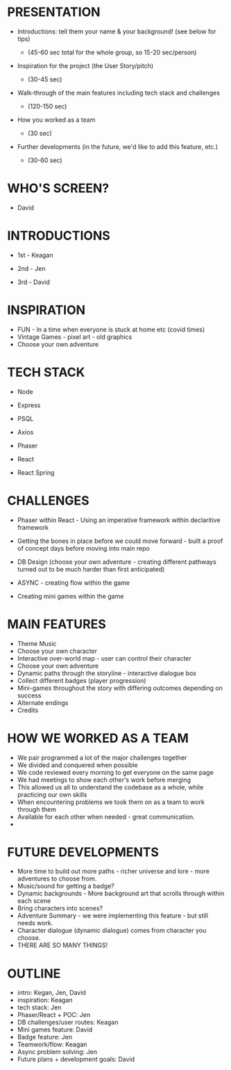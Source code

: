 # PRESENTATION

- Introductions: tell them your name & your background! (see below for tips)

  - (45-60 sec total for the whole group, so 15-20 sec/person)

- Inspiration for the project (the User Story/pitch)

  - (30-45 sec)

- Walk-through of the main features including tech stack and challenges

  - (120-150 sec)

- How you worked as a team

  - (30 sec)

- Further developments (in the future, we'd like to add this feature, etc.)
  - (30-60 sec)

# WHO'S SCREEN?

- David

# INTRODUCTIONS

- 1st - Keagan

- 2nd - Jen

- 3rd - David

# INSPIRATION

- FUN - In a time when everyone is stuck at home etc (covid times)
- Vintage Games - pixel art - old graphics
- Choose your own adventure

# TECH STACK

- Node
- Express
- PSQL

- Axios

- Phaser
- React
- React Spring

# CHALLENGES

- Phaser within React - Using an imperative framework within declaritive framework

- Getting the bones in place before we could move forward - built a proof of concept days before moving into main repo

- DB Design (choose your own adventure - creating different pathways turned out to be much harder than first anticipated)

- ASYNC - creating flow within the game

- Creating mini games within the game

# MAIN FEATURES

- Theme Music
- Choose your own character
- Interactive over-world map - user can control their character
- Choose your own adventure
- Dynamic paths through the storyline - interactive dialogue box
- Collect different badges (player progression)
- Mini-games throughout the story with differing outcomes depending on success
- Alternate endings
- Credits

# HOW WE WORKED AS A TEAM

- We pair programmed a lot of the major challenges together
- We divided and conquered when possible
- We code reviewed every morning to get everyone on the same page
- We had meetings to show each other's work before merging
- This allowed us all to understand the codebase as a whole, while practicing our own skills
- When encountering problems we took them on as a team to work through them
- Available for each other when needed - great communication.
-

# FUTURE DEVELOPMENTS

- More time to build out more paths - richer universe and lore - more adventures to choose from.
- Music/sound for getting a badge?
- Dynamic backgrounds - More background art that scrolls through within each scene
- Bring characters into scenes?
- Adventure Summary - we were implementing this feature - but still needs work.
- Character dialogue (dynamic dialogue) comes from character you choose.
- THERE ARE SO MANY THINGS!

# OUTLINE

- intro: Kegan, Jen, David
- inspiration: Keagan
- tech stack: Jen
- Phaser/React + POC: Jen
- DB challenges/user routes: Keagan
- Mini games feature: David
- Badge feature: Jen
- Teamwork/flow: Keagan
- Async problem solving: Jen
- Future plans + development goals: David
